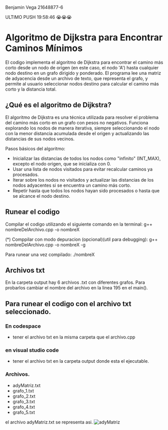 Benjamin Vega 21648877-6 

ULTIMO PUSH 19:58:46 😭😭😭
# Algoritmo de Dijkstra para Encontrar Caminos Mínimos

El codigo implementa el algoritmo de Dijkstra para encontrar el camino más corto desde un nodo de origen (en este caso, el nodo 'A') hasta cualquier nodo destino en un grafo dirigido y ponderado. El programa lee una matriz de adyacencia desde un archivo de texto, que representa el grafo, y permite al usuario seleccionar nodos destino para calcular el camino más corto y la distancia total.


## ¿Qué es el algoritmo de Dijkstra?
El algoritmo de Dijkstra es una técnica utilizada para resolver el problema del camino más corto en un grafo con pesos no negativos. Funciona explorando los nodos de manera iterativa, siempre seleccionando el nodo con la menor distancia acumulada desde el origen y actualizando las distancias de sus nodos vecinos.

Pasos básicos del algoritmo:

- Inicializar las distancias de todos los nodos como "infinito" (INT_MAX), excepto el nodo origen, que se inicializa con 0.
- Usar una lista de nodos visitados para evitar recalcular caminos ya procesados.
- Iterar sobre los nodos no visitados y actualizar las distancias de los nodos adyacentes si se encuentra un camino más corto.
- Repetir hasta que todos los nodos hayan sido procesados o hasta que se alcance el nodo destino.

## Runear el codigo
Compilar el codigo utilizando el siguiente comando en la terminal: g++ nombreDelArchivo.cpp -o nombreX 

(*) Comppilar con modo depuracion (opcional)(util para debugging): g++ nombreDelArchivo.cpp -o nombreX -g

Para runear una vez compilado: ./nombreX



## Archivos txt
En la carpeta output hay 6 archivos .txt con diferentes grafos. Para probarlos cambiar el nombre del archivo en la linea 195 en el main().

## Para runear el codigo con el archivo txt seleccionado.
### En codespace
- tener el archivo txt en la misma carpeta que el archivo.cpp

### en visual studio code
- tener el archivo txt en la carpeta output donde esta el ejecutable.

### Archivos.
- adyMatriz.txt
- grafo_1.txt
- grafo_2.txt
- grafo_3.txt
- grafo_4.txt
- grafo_5.txt

el archivo adyMatriz.txt se representa asi.
![adyMatriz](https://github.com/user-attachments/assets/e86a0b6e-b08c-439e-9c24-3e744626ca9d)





